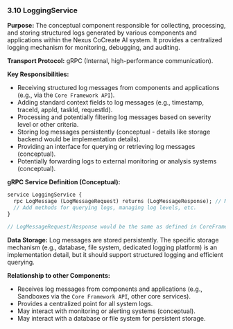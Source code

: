 ### 3.10 LoggingService

**Purpose:** The conceptual component responsible for collecting, processing, and storing structured logs generated by various components and applications within the Nexus CoCreate AI system. It provides a centralized logging mechanism for monitoring, debugging, and auditing.

**Transport Protocol:** gRPC (Internal, high-performance communication).

**Key Responsibilities:**
*   Receiving structured log messages from components and applications (e.g., via the `Core Framework API`).
*   Adding standard context fields to log messages (e.g., timestamp, traceId, appId, taskId, requestId).
*   Processing and potentially filtering log messages based on severity level or other criteria.
*   Storing log messages persistently (conceptual - details like storage backend would be implementation details).
*   Providing an interface for querying or retrieving log messages (conceptual).
*   Potentially forwarding logs to external monitoring or analysis systems (conceptual).

**gRPC Service Definition (Conceptual):**

```protobuf
service LoggingService {
  rpc LogMessage (LogMessageRequest) returns (LogMessageResponse); // Matches CoreFrameworkAPI's LogMessage
  // Add methods for querying logs, managing log levels, etc.
}

// LogMessageRequest/Response would be the same as defined in CoreFrameworkAPI

```

**Data Storage:** Log messages are stored persistently. The specific storage mechanism (e.g., database, file system, dedicated logging platform) is an implementation detail, but it should support structured logging and efficient querying.

**Relationship to other Components:**
*   Receives log messages from components and applications (e.g., Sandboxes via the `Core Framework API`, other core services).
*   Provides a centralized point for all system logs.
*   May interact with monitoring or alerting systems (conceptual).
*   May interact with a database or file system for persistent storage.
